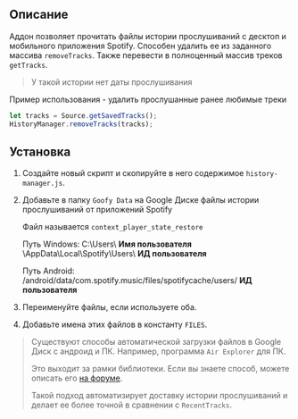 ## Описание

Аддон позволяет прочитать файлы истории прослушиваний с десктоп и мобильного приложения Spotify.
Способен удалить ее из заданного массива `removeTracks`. Также перевести в полноценный массив треков `getTracks`.

> У такой истории нет даты прослушивания

Пример использования - удалить прослушанные ранее любимые треки
```js
let tracks = Source.getSavedTracks();
HistoryManager.removeTracks(tracks);
```

## Установка

1. Создайте новый скрипт и скопируйте в него содержимое `history-manager.js`.
2. Добавьте в папку `Goofy Data` на Google Диске файлы истории прослушиваний от приложений Spotify
   
   Файл называется `context_player_state_restore`

   Путь Windows: C:\Users\ **Имя пользователя** \AppData\Local\Spotify\Users\ **ИД пользователя**

   Путь Android: /android/data/com.spotify.music/files/spotifycache/users/ **ИД пользователя**

3. Переименуйте файлы, если используете оба.
3. Добавьте имена этих файлов в константу `FILES`.

> Существуют способы автоматической загрузки файлов в Google Диск с андроид и ПК. Например, программа `Air Explorer` для ПК. 
> 
> Это выходит за рамки библиотеки. Если вы знаете способ, можете описать его [на форуме](https://github.com/Chimildic/goofy/discussions).
> 
> Такой подход автоматизирует доставку истории прослушиваний и делает ее более точной в сравнении с `RecentTracks`. 
